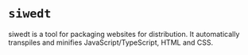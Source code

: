# `siwedt`

siwedt is a tool for packaging websites for distribution. It automatically
transpiles and minifies JavaScript/TypeScript, HTML and CSS.

